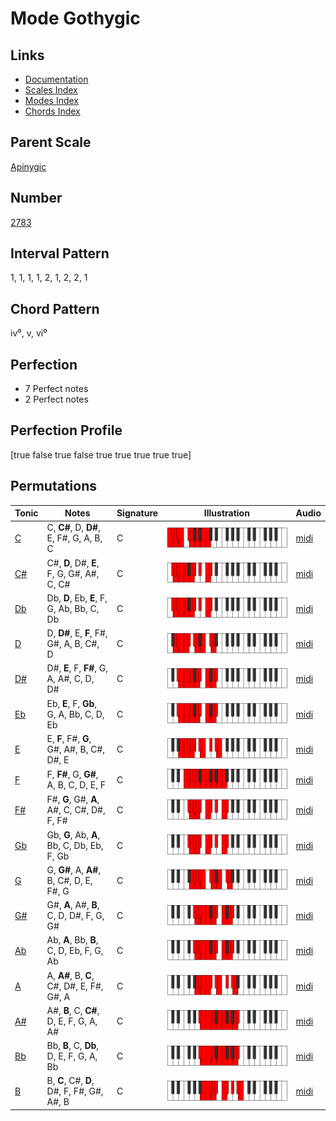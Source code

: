 # Mode Gothygic

## Links

- [Documentation](README.md)
- [Scales Index](Scales.md)
- [Modes Index](Modes.md)
- [Chords Index](Chords.md)

## Parent Scale

[Apinygic](ScaleApinygic.md)

## Number

[2783](https://ianring.com/musictheory/scales/2783)

## Interval Pattern

1, 1, 1, 1, 2, 1, 2, 2, 1

## Chord Pattern

iv⁰, v, vi⁰

## Perfection

- 7 Perfect notes
- 2 Perfect notes

## Perfection Profile

[true false true false true true true true true]

## Permutations

| Tonic | Notes | Signature | Illustration | Audio |
|-------|-------|-----------|--------------|-------|
| [C](ModeCNaturalGothygic.md) | C, **C#**, D, **D#**, E, F#, G, A, B, C | C | ![CNaturalGothygic](ModeCNaturalGothygic.png) | [midi](https://github.com/edipermadi/music/blob/main/docs/ModeCNaturalGothygic.mid?raw=true) |
| [C#](ModeCSharpGothygic.md) | C#, **D**, D#, **E**, F, G, G#, A#, C, C# | C | ![CSharpGothygic](ModeCSharpGothygic.png) | [midi](https://github.com/edipermadi/music/blob/main/docs/ModeCSharpGothygic.mid?raw=true) |
| [Db](ModeDFlatGothygic.md) | Db, **D**, Eb, **E**, F, G, Ab, Bb, C, Db | C | ![DFlatGothygic](ModeDFlatGothygic.png) | [midi](https://github.com/edipermadi/music/blob/main/docs/ModeDFlatGothygic.mid?raw=true) |
| [D](ModeDNaturalGothygic.md) | D, **D#**, E, **F**, F#, G#, A, B, C#, D | C | ![DNaturalGothygic](ModeDNaturalGothygic.png) | [midi](https://github.com/edipermadi/music/blob/main/docs/ModeDNaturalGothygic.mid?raw=true) |
| [D#](ModeDSharpGothygic.md) | D#, **E**, F, **F#**, G, A, A#, C, D, D# | C | ![DSharpGothygic](ModeDSharpGothygic.png) | [midi](https://github.com/edipermadi/music/blob/main/docs/ModeDSharpGothygic.mid?raw=true) |
| [Eb](ModeEFlatGothygic.md) | Eb, **E**, F, **Gb**, G, A, Bb, C, D, Eb | C | ![EFlatGothygic](ModeEFlatGothygic.png) | [midi](https://github.com/edipermadi/music/blob/main/docs/ModeEFlatGothygic.mid?raw=true) |
| [E](ModeENaturalGothygic.md) | E, **F**, F#, **G**, G#, A#, B, C#, D#, E | C | ![ENaturalGothygic](ModeENaturalGothygic.png) | [midi](https://github.com/edipermadi/music/blob/main/docs/ModeENaturalGothygic.mid?raw=true) |
| [F](ModeFNaturalGothygic.md) | F, **F#**, G, **G#**, A, B, C, D, E, F | C | ![FNaturalGothygic](ModeFNaturalGothygic.png) | [midi](https://github.com/edipermadi/music/blob/main/docs/ModeFNaturalGothygic.mid?raw=true) |
| [F#](ModeFSharpGothygic.md) | F#, **G**, G#, **A**, A#, C, C#, D#, F, F# | C | ![FSharpGothygic](ModeFSharpGothygic.png) | [midi](https://github.com/edipermadi/music/blob/main/docs/ModeFSharpGothygic.mid?raw=true) |
| [Gb](ModeGFlatGothygic.md) | Gb, **G**, Ab, **A**, Bb, C, Db, Eb, F, Gb | C | ![GFlatGothygic](ModeGFlatGothygic.png) | [midi](https://github.com/edipermadi/music/blob/main/docs/ModeGFlatGothygic.mid?raw=true) |
| [G](ModeGNaturalGothygic.md) | G, **G#**, A, **A#**, B, C#, D, E, F#, G | C | ![GNaturalGothygic](ModeGNaturalGothygic.png) | [midi](https://github.com/edipermadi/music/blob/main/docs/ModeGNaturalGothygic.mid?raw=true) |
| [G#](ModeGSharpGothygic.md) | G#, **A**, A#, **B**, C, D, D#, F, G, G# | C | ![GSharpGothygic](ModeGSharpGothygic.png) | [midi](https://github.com/edipermadi/music/blob/main/docs/ModeGSharpGothygic.mid?raw=true) |
| [Ab](ModeAFlatGothygic.md) | Ab, **A**, Bb, **B**, C, D, Eb, F, G, Ab | C | ![AFlatGothygic](ModeAFlatGothygic.png) | [midi](https://github.com/edipermadi/music/blob/main/docs/ModeAFlatGothygic.mid?raw=true) |
| [A](ModeANaturalGothygic.md) | A, **A#**, B, **C**, C#, D#, E, F#, G#, A | C | ![ANaturalGothygic](ModeANaturalGothygic.png) | [midi](https://github.com/edipermadi/music/blob/main/docs/ModeANaturalGothygic.mid?raw=true) |
| [A#](ModeASharpGothygic.md) | A#, **B**, C, **C#**, D, E, F, G, A, A# | C | ![ASharpGothygic](ModeASharpGothygic.png) | [midi](https://github.com/edipermadi/music/blob/main/docs/ModeASharpGothygic.mid?raw=true) |
| [Bb](ModeBFlatGothygic.md) | Bb, **B**, C, **Db**, D, E, F, G, A, Bb | C | ![BFlatGothygic](ModeBFlatGothygic.png) | [midi](https://github.com/edipermadi/music/blob/main/docs/ModeBFlatGothygic.mid?raw=true) |
| [B](ModeBNaturalGothygic.md) | B, **C**, C#, **D**, D#, F, F#, G#, A#, B | C | ![BNaturalGothygic](ModeBNaturalGothygic.png) | [midi](https://github.com/edipermadi/music/blob/main/docs/ModeBNaturalGothygic.mid?raw=true) |
